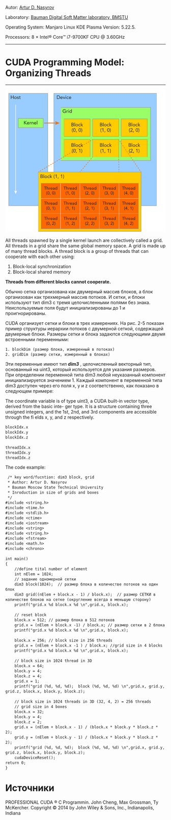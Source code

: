 Autor: [Artur D. Nasyrov](https://github.com/Arturawesome)

Laboratory: [Bauman Digital Soft Matter laboratory, BMSTU](http://teratech.ru/en)

Operating System: Manjaro Linux KDE Plasma Version: 5.22.5. 

Processors: 8 × Intel® Core™ i7-9700KF CPU @ 3.60GHz

---

# CUDA Programming Model: Organizing Threads
---
![](https://github.com/Arturawesome/CUDA_C_programming/blob/main/figures/CUDA_fig_2_1.png)

All threads spawned by a single kernel launch are collectively called a grid. All threads in a grid share the same global memory space. A grid is made up of many thread blocks. A thread block is a group of threads that can cooperate with each other using:
1. Block-local synchronization
2. Block-local shared memory

__Threads from different blocks cannot cooperate.__

Обычно сетка организована как двумерный массив блоков, а блок организован как трехмерный массив потоков. И сетки, и блоки используют тип dim3 с тремя целочисленными полями без знака. Неиспользуемые поля будут инициализированы до 1 и проигнорированы.

CUDA организует сетки и блоки в трех измерениях. На рис. 2-5 показан пример структуры иерархии потоков с двумерной сеткой, содержащей двумерные блоки. Размеры сетки и блока задаются следующими двумя встроенными переменными:
```shell
1. blockDim (размер блока, измеренный в потоках)
2. gridDim (размер сетки, измеренный в блоках)
```
Эти переменные имеют тип ***dim3*** , целочисленный векторный тип, основанный на uint3, который используется для указания размеров. При определении переменной типа dim3 любой неуказанный компонент инициализируется значением 1. Каждый компонент в переменной типа dim3 доступен через его поля x, y и z соответственно, как показано в следующем примере:

The coordinate variable is of type uint3, a CUDA built-in vector type, derived from the basic inte-
ger type. It is a structure containing three unsigned integers, and the 1st, 2nd, and 3rd components
are accessible through the fi elds x, y, and z respectively.
```shell
blockIdx.x
blockIdx.y
blockIdx.z

threadIdx.x
threadIdx.y
threadIdx.z
```

The code example:
```shell
 /* key word/fucntion: dim3 block, grid
 * Author: Artur D. Nasyrov
 * Bauman Moscow State Technical University
 * Inroduction in size of grids and boxes
 */
#include <string.h>
#include <time.h>
#include <stdlib.h>
#include <ctime>
#include <iostream>
#include <string>
#include <string.h>
#include <fstream>
#include <math.h>
#include <chrono>

int main()
{
    //define tital number of element
    int nElem = 1024;
    // задание одномерной сетки
    dim3 block(1024);  // размер блока в количестве потоков на один блок
    dim3 grid((nElem + block.x - 1) / block.x);  // размер СЕТКИ в количестве блоков на сетке (округление всегда в меньшую сторону)
    printf("grid.x %d block.x %d \n",grid.x, block.x);

    // reset block
    block.x = 512; // размер блока в 512 потоков
    grid.x = (nElem + block.x -1) / block.x; // размер сетки в 2 блока
    printf("grid.x %d block.x %d \n",grid.x, block.x);

    block.x = 256; // block size in 256 threads
    grid.x = (nElem + block.x -1 ) / block.x; //grid size in 4 blocks
    printf("grid.x %d block.x %d \n",grid.x, block.x);

    // block size in 1024 thread in 3D
    block.x = 64;
    block.y = 4;
    block.z = 4;
    grid.x = 1;
    printf("grid (%d, %d, %d);  block (%d, %d, %d) \n",grid.x, grid.y, grid.z, block.x, block.y, block.z);

    // block size in 1024 threads in 3D (32, 4, 2) = 256 threads
    // grid size in 4 boxes
    block.x = 32;
    block.y = 4;
    block.z = 2;
    grid.x = (nElem + block.x - 1) / (block.x * block.y * block.z * 2);
    grid.y = (nElem + block.y - 1) / (block.x * block.y * block.z * 2);
    printf("grid (%d, %d, %d);  block (%d, %d, %d) \n",grid.x, grid.y, grid.z, block.x, block.y, block.z);
    cudaDeviceReset();
return 0;
}
```

# Источники 
PROFESSIONAL CUDA ® C Programmin. John Cheng, Max Grossman, Ty McKercher. Copyright © 2014 by John Wiley & Sons, Inc., Indianapolis, Indiana
